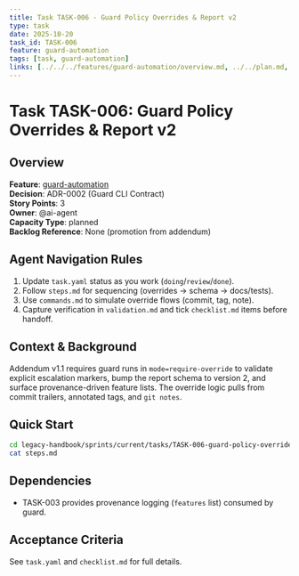 ```yaml
---
title: Task TASK-006 - Guard Policy Overrides & Report v2
type: task
date: 2025-10-20
task_id: TASK-006
feature: guard-automation
tags: [task, guard-automation]
links: [../../../features/guard-automation/overview.md, ../../plan.md, ../../../../../Forked CLI Expansion Implementation Plan.md]
---
```


# Task TASK-006: Guard Policy Overrides & Report v2

## Overview
**Feature**: [guard-automation](../../../features/guard-automation/overview.md)  
**Decision**: ADR-0002 (Guard CLI Contract)  
**Story Points**: 3  
**Owner**: @ai-agent  
**Capacity Type**: planned  
**Backlog Reference**: None (promotion from addendum)

## Agent Navigation Rules
1. Update `task.yaml` status as you work (`doing`/`review`/`done`).
2. Follow `steps.md` for sequencing (overrides → schema → docs/tests).
3. Use `commands.md` to simulate override flows (commit, tag, note).
4. Capture verification in `validation.md` and tick `checklist.md` items before handoff.

## Context & Background
Addendum v1.1 requires guard runs in `mode=require-override` to validate explicit escalation markers, bump the report schema to version 2, and surface provenance-driven feature lists. The override logic pulls from commit trailers, annotated tags, and `git notes`.

## Quick Start
```bash
cd legacy-handbook/sprints/current/tasks/TASK-006-guard-policy-overrides/
cat steps.md
```

## Dependencies
- TASK-003 provides provenance logging (`features` list) consumed by guard.

## Acceptance Criteria
See `task.yaml` and `checklist.md` for full details.
